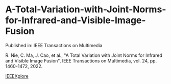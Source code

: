 # A-Total-Variation-with-Joint-Norms-for-Infrared-and-Visible-Image-Fusion
Published in: IEEE Transactions on Multimedia

R. Nie, C. Ma, J. Cao, et al., "A Total Variation with Joint Norms for Infrared and Visible Image Fusion", IEEE Transactions on Multimedia, vol. 24, pp. 1460-1472, 2022.

[IEEEXplore](https://ieeexplore.ieee.org/document/9376921/)

